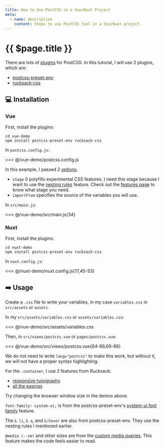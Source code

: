 ```yaml
---
title: How to Use PostCSS in a Vue/Nuxt Project
meta:
  - name: description
    content: Steps to use PostCSS tool in a Vue/Nuxt project.
---
```


# {{ $page.title }}

<start-tutorial demo="postcss" />

There are lots of [plugins](https://www.postcss.parts/) for PostCSS. In this tutorial, I will use 2 plugins, which are:

- [postcss-preset-env](https://www.npmjs.com/package/postcss-preset-env)
- [rucksack-css](https://www.npmjs.com/package/rucksack-css)

## :computer: Installation

### Vue

First, install the plugins:

```bash{2}
cd vue-demo
npm install postcss-preset-env rucksack-css
```

In `postcss.config.js`:

<<< @/vue-demo/postcss.config.js

In this example, I passed 2 [options](https://github.com/csstools/postcss-preset-env#options).

- `stage` 0 polyfills experimental CSS features. I need this stage because I want to use the [nesting rules](https://preset-env.cssdb.org/features#nesting-rules) feature. Check out the [features page](https://preset-env.cssdb.org/features) to know what stage you need.
- `importFrom` specifies the source of the variables you will use.

In `src/main.js`:

<<< @/vue-demo/src/main.js{34}

### Nuxt

First, install the plugins:

```bash{2}
cd nuxt-demo
npm install postcss-preset-env rucksack-css
```

In `nuxt.config.js`:

<<< @/nuxt-demo/nuxt.config.js{17,45-53}

## :arrow_right: Usage

Create a `.css` file to write your variables, in my case `variables.css` in `src/assets` or `assets`.

In my `src/assets/variables.css` or `assets/variables.css`:

<<< @/vue-demo/src/assets/variables.css

Then, in `src/views/postcss.vue` or `pages/postcss.vue`:

<<< @/vue-demo/src/views/postcss.vue{64-66,69-88}

We do not need to write `lang="postcss"` to make this work, but without it, we will not have a proper syntax highlighting.

For the `.container`, I use 2 features from Rucksack:

- [responsive typography](https://www.rucksackcss.org/docs#responsive-type)
- [all the easings](https://www.rucksackcss.org/docs#easings)

Try changing the browser window size in the demos above.

`font-family: system-ui;` is from the postcss-preset-env's [system-ui font family](https://preset-env.cssdb.org/features#system-ui-font-family) feature.

The `& li`, `& a`, and `&:hover` are also from postcss-preset-env. They use the nesting rules I mentioned earlier.

`@media (--sm)` and other sizes are from the [custom media queries](https://preset-env.cssdb.org/features#custom-media-queries). This feature makes the code feels easier to read.
